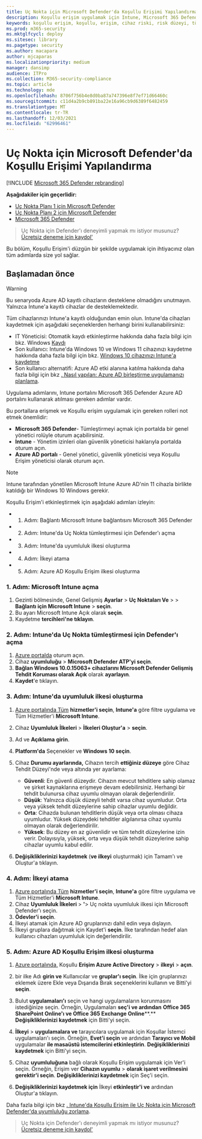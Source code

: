 ```yaml
---
title: Uç Nokta için Microsoft Defender'da Koşullu Erişimi Yapılandırma
description: Koşullu erişim uygulamak için Intune, Microsoft 365 Defender ve Azure'da adımlar hakkında bilgi edinin
keywords: koşullu erişim, koşullu, erişim, cihaz riski, risk düzeyi, tümleştirme, intune tümleştirmesi
ms.prod: m365-security
ms.mktglfcycl: deploy
ms.sitesec: library
ms.pagetype: security
ms.author: macapara
author: mjcaparas
ms.localizationpriority: medium
manager: dansimp
audience: ITPro
ms.collection: M365-security-compliance
ms.topic: article
ms.technology: mde
ms.openlocfilehash: 8706f756b4e8d0ba87a747396e8f7ef71d66460c
ms.sourcegitcommit: c11d4a2b9cb891ba22e16a96cb9d6389f6482459
ms.translationtype: MT
ms.contentlocale: tr-TR
ms.lasthandoff: 12/03/2021
ms.locfileid: "62996461"
---
```

# <a name="configure-conditional-access-in-microsoft-defender-for-endpoint"></a>Uç Nokta için Microsoft Defender'da Koşullu Erişimi Yapılandırma

[!INCLUDE [Microsoft 365 Defender rebranding](../../includes/microsoft-defender.md)]

**Aşağıdakiler için geçerlidir:**
- [Uç Nokta Planı 1 için Microsoft Defender](https://go.microsoft.com/fwlink/p/?linkid=2154037)
- [Uç Nokta Planı 2 için Microsoft Defender](https://go.microsoft.com/fwlink/p/?linkid=2154037)
- [Microsoft 365 Defender](https://go.microsoft.com/fwlink/?linkid=2118804)

> Uç Nokta için Defender'ı deneyimli yapmak mı istiyor musunuz? [Ücretsiz deneme için kaydol'](https://signup.microsoft.com/create-account/signup?products=7f379fee-c4f9-4278-b0a1-e4c8c2fcdf7e&ru=https://aka.ms/MDEp2OpenTrial?ocid=docs-wdatp-assignaccess-abovefoldlink)

Bu bölüm, Koşullu Erişim'i düzgün bir şekilde uygulamak için ihtiyacınız olan tüm adımlarda size yol sağlar.

## <a name="before-you-begin"></a>Başlamadan önce

> [!WARNING]
> Bu senaryoda Azure AD kayıtlı cihazların desteklene olmadığını unutmayın.</br>
> Yalnızca Intune'a kayıtlı cihazlar de desteklemektedir.

Tüm cihazlarınızı Intune'a kayıtlı olduğundan emin olun. Intune'da cihazları kaydetmek için aşağıdaki seçeneklerden herhangi birini kullanabilirsiniz:

- IT Yöneticisi: Otomatik kaydı etkinleştirme hakkında daha fazla bilgi için bkz. Windows [Kaydı](/intune/windows-enroll#enable-windows-10-automatic-enrollment)
- Son kullanıcı: Intune'da Windows 10 ve Windows 11 cihazınızı kaydetme hakkında daha fazla bilgi için bkz. [Windows 10 cihazınızı Intune'a kaydetme](/intune/quickstart-enroll-windows-device)
- Son kullanıcı alternatifi: Azure AD etki alanına katılma hakkında daha fazla bilgi için bkz [. Nasıl yapılan: Azure AD birleştirme uygulamanızı planlama](/azure/active-directory/devices/azureadjoin-plan).

Uygulama adımlarını, Intune portalını Microsoft 365 Defender Azure AD portalını kullanarak atılması gereken adımlar vardır.

Bu portallara erişmek ve Koşullu erişim uygulamak için gereken rolleri not etmek önemlidir:

- **Microsoft 365 Defender**- Tümleştirmeyi açmak için portalda bir genel yönetici rolüyle oturum açabilirsiniz.
- **Intune** - Yönetim izinleri olan güvenlik yöneticisi haklarıyla portalda oturum açın.
- **Azure AD portalı** - Genel yönetici, güvenlik yöneticisi veya Koşullu Erişim yöneticisi olarak oturum açın.

> [!NOTE]
> Intune tarafından yönetilen Microsoft Intune Azure AD'nin 11 cihazla birlikte katıldığı bir Windows 10 Windows gerekir.

Koşullu Erişim'i etkinleştirmek için aşağıdaki adımları izleyin:

- 1. Adım: Bağlantı Microsoft Intune bağlantısını Microsoft 365 Defender
- 2. Adım: Intune'da Uç Nokta tümleştirmesi için Defender'ı açma
- 3. Adım: Intune'da uyumluluk ilkesi oluşturma
- 4. Adım: İlkeyi atama 
- 5. Adım: Azure AD Koşullu Erişim ilkesi oluşturma

### <a name="step-1-turn-on-the-microsoft-intune-connection"></a>1. Adım: Microsoft Intune açma

1. Gezinti bölmesinde, Genel Gelişmiş **Ayarlar** \> **Uç Noktaları Ve** \>  \> **Bağlantı için Microsoft Intune** \> **seçin**.
2. Bu ayarı Microsoft Intune Açık olarak **seçin**.
3. Kaydetme **tercihleri'ne tıklayın**.

### <a name="step-2-turn-on-the-defender-for-endpoint-integration-in-intune"></a>2. Adım: Intune'da Uç Nokta tümleştirmesi için Defender'ı açma

1. [Azure portalda](https://portal.azure.com) oturum açın.
2. Cihaz **uyumluluğu** \> **Microsoft Defender ATP'yi seçin**.
3. **Bağlan Windows 10.0.15063+ cihazlarını Microsoft Defender Gelişmiş Tehdit Koruması olarak Açık** olarak **ayarlayın**.
4. **Kaydet**'e tıklayın.

### <a name="step-3-create-the-compliance-policy-in-intune"></a>3. Adım: Intune'da uyumluluk ilkesi oluşturma

1. [Azure portalında Tüm](https://portal.azure.com) **hizmetler'i seçin**, **Intune'a** göre filtre uygulama ve Tüm Hizmetler'i **Microsoft Intune**.
2. Cihaz **Uyumluluk İlkeleri** \> **İlkeleri Oluştur'a** \> **seçin**.
3. Ad ve **Açıklama** **girin**.
4. **Platform'da** Seçenekler ve **Windows 10 seçin**.
5. Cihaz **Durumu ayarlarında,** Cihazın tercih **ettiğiniz düzeye** göre Cihaz Tehdit Düzeyi'nde veya altında yer ayarlama:

   - **Güvenli**: En güvenli düzeydir. Cihazın mevcut tehditlere sahip olamaz ve şirket kaynaklarına erişmeye devam edebilirsiniz. Herhangi bir tehdit bulunursa cihaz uyumlu olmayan olarak değerlendirilir.
   - **Düşük**: Yalnızca düşük düzeyli tehdit varsa cihaz uyumludur. Orta veya yüksek tehdit düzeylerine sahip cihazlar uyumlu değildir.
   - **Orta**: Cihazda bulunan tehditlerin düşük veya orta olması cihaza uyumludur. Yüksek düzeydeki tehditler algılanırsa cihaz uyumlu olmayan olarak değerlendirilir.
   - **Yüksek**: Bu düzey en az güvenlidir ve tüm tehdit düzeylerine izin verir. Dolayısıyla, yüksek, orta veya düşük tehdit düzeylerine sahip cihazlar uyumlu kabul edilir.

6. **Değişikliklerinizi kaydetmek** (**ve ilkeyi** oluşturmak) için Tamam'ı ve Oluştur'a tıklayın.

### <a name="step-4-assign-the-policy"></a>4. Adım: İlkeyi atama

1. [Azure portalında Tüm](https://portal.azure.com) **hizmetler'i seçin**, **Intune'a** göre filtre uygulama ve Tüm Hizmetler'i **Microsoft Intune**.
2. Cihaz **Uyumluluk İlkeleri** \> **'**> Uç nokta uyumluluk ilkesi için Microsoft Defender'ı seçin.
3. **Ödevler'i seçin**.
4. İlkeyi atamak için Azure AD gruplarınızı dahil edin veya dışlayın.
5. İlkeyi gruplara dağıtmak için Kaydet'i **seçin**. İlke tarafından hedef alan kullanıcı cihazları uyumluluk için değerlendirilir.

### <a name="step-5-create-an-azure-ad-conditional-access-policy"></a>5. Adım: Azure AD Koşullu Erişim ilkesi oluşturma

1. [Azure portalında,](https://portal.azure.com) Koşullu **Erişim Azure Active Directory** \> **ilkeyi** \> **açın**.
2. bir ilke Adı **girin ve** Kullanıcılar ve **gruplar'ı seçin**. İlke için gruplarınızı eklemek üzere Ekle veya Dışarıda Bırak seçeneklerini kullanın ve Bitti'yi **seçin**.
3. Bulut **uygulamaları'ı** seçin ve hangi uygulamaların korunmasını istediğinize seçin. Örneğin, Uygulamaları **seç'i ve ardından** **Office 365 SharePoint Online'ı ve Office 365 Exchange Online****.** **Değişikliklerinizi kaydetmek** için Bitti'yi seçin.

4. **İlkeyi** \> **uygulamalara ve** tarayıcılara uygulamak için Koşullar İstemci uygulamaları'ı seçin. Örneğin, **Evet'i seçin** ve ardından **Tarayıcı ve Mobil** uygulamalar **ile masaüstü istemcilerini etkinleştirin**. **Değişikliklerinizi kaydetmek** için Bitti'yi seçin.

5. Cihaz **uyumluluğuna** bağlı olarak Koşullu Erişim uygulamak için Ver'i seçin. Örneğin, Erişim ver **Cihazın uyumlu** \> **olarak işaret verilmesini gerektir'i seçin**. **Değişikliklerinizi kaydetmek** için Seç'i seçin.

6. **Değişikliklerinizi kaydetmek için** İlkeyi **etkinleştir'i ve** ardından Oluştur'a tıklayın.

Daha fazla bilgi için bkz [. Intune'da Koşullu Erişim ile Uç Nokta için Microsoft Defender'da uyumluluğu zorlama](/intune/advanced-threat-protection).

> Uç Nokta için Defender'ı deneyimli yapmak mı istiyor musunuz? [Ücretsiz deneme için kaydol'](https://signup.microsoft.com/create-account/signup?products=7f379fee-c4f9-4278-b0a1-e4c8c2fcdf7e&ru=https://aka.ms/MDEp2OpenTrial?ocid=docs-wdatp-conditionalaccess-belowfoldlink)
